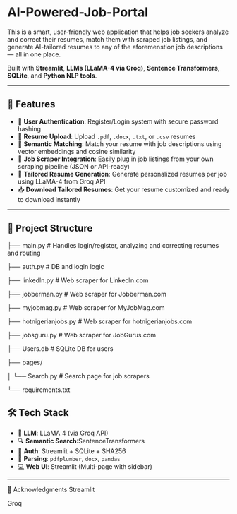 # AI-Powered-Job-Portal
This is a smart, user-friendly web application that helps job seekers analyze and correct their resumes, match them with scraped job listings, and generate AI-tailored resumes to any of the aforemenstion job descriptions — all in one place.


Built with **Streamlit**, **LLMs (LLaMA-4 via Groq)**, **Sentence Transformers**, **SQLite**, and **Python NLP tools**.

---

## 🚀 Features

- 🔐 **User Authentication**: Register/Login system with secure password hashing
- 📄 **Resume Upload**: Upload `.pdf`, `.docx`, `.txt`, or `.csv` resumes
- 🧠 **Semantic Matching**: Match your resume with job descriptions using vector embeddings and cosine similarity
- 💼 **Job Scraper Integration**: Easily plug in job listings from your own scraping pipeline (JSON or API-ready)
- 🎯 **Tailored Resume Generation**: Generate personalized resumes per job using LLaMA-4 from Groq API
- 📥 **Download Tailored Resumes**: Get your resume customized and ready to download instantly


---

## 📁 Project Structure

├── main.py # Handles login/register, analyzing and correcting resumes and routing

├── auth.py # DB and login logic

├── linkedln.py # Web scraper for Linkedln.com

├── jobberman.py # Web scraper for Jobberman.com

├── myjobmag.py # Web scraper for MyJobMag.com

├── hotnigerianjobs.py # Web scraper for hotnigerianjobs.com

├── jobsguru.py # Web scraper for JobGurus.com

├── Users.db # SQLite DB for users

├── pages/

│ └── Search.py # Search page for job scrapers

└── requirements.txt


## 🛠️ Tech Stack

- 🧠 **LLM**: LLaMA 4 (via Groq API)
- 🔍 **Semantic Search**:SentenceTransformers
- 🔐 **Auth**: Streamlit + SQLite + SHA256
- 🧾 **Parsing**: `pdfplumber`, `docx`, `pandas`
- 💻 **Web UI**: Streamlit (Multi-page with sidebar)

---


🙌 Acknowledgments
Streamlit

Groq
